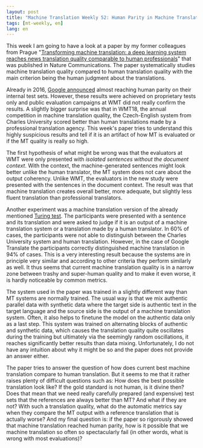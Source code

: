 ```yaml
---
layout: post
title: "Machine Translation Weekly 52: Human Parity in Machine Translation"
tags: [mt-weekly, en]
lang: en
---
```


This week I am going to have a look at a paper by my former colleagues from
Prague "[Transforming machine translation: a deep learning system reaches news
translation quality comparable to human
professionals](https://www.nature.com/articles/s41467-020-18073-9)" that was
published in Nature Communications. The paper systematically studies machine
translation quality compared to human translation quality with the main
criterion being the human judgment about the translations.

Already in 2016, [Google announced](https://arxiv.org/abs/1609.08144) almost
reaching human parity on their internal test sets. However, these results were
achieved on proprietary tests only and public evaluation campaigns at WMT did
not really confirm the results. A slightly bigger surprise was that in WMT18,
the annual competition in machine translation quality, the Czech-English system
from Charles University scored better than human translations made by a
professional translation agency. This week's paper tries to understand this
highly suspicious results and tell if it is an artifact of how MT is evaluated
or if the MT quality is really so high.

The first hypothesis of what might be wrong was that the evaluators at WMT were
only presented with _isolated sentences without the document context_. With the
context, the machine-generated sentences might look better unlike the human
translator, the MT system does not care about the output coherency. Unlike WMT,
the evaluators in the new study were presented with the sentences in the
document context. The result was that machine translation creates overall
better, more adequate, but slightly less fluent translation than professional
translators.

Another experiment was a machine translation version of the already mentioned
[Turing test](https://en.wikipedia.org/wiki/Turing_test). The participants were
presented with a sentence and its translation and were asked to judge if it is
an output of a machine translation system or a translation made by a human
translator. In 60% of cases, the participants were not able to distinguish
between the Charles University system and human translation. However, in the
case of Google Translate the participants correctly distinguished machine
translation in 94% of cases. This is a very interesting result because the
systems are in principle very similar and according to other criteria they
perform similarly as well. It thus seems that current machine translation
quality is in a narrow zone between trashy and super-human quality and to make
it even worse, it is hardly noticeable by common metrics.

The system used in the paper was trained in a slightly different way than MT
systems are normally trained. The usual way is that we mix authentic parallel
data with synthetic data where the target side is authentic text in the target
language and the source side is the output of a machine translation system.
Often, it also helps to finetune the model on the authentic data only as a last
step. This system was trained on alternating blocks of authentic and synthetic
data, which causes the translation quality quite oscillates during the training
but ultimately via the seemingly random oscillations, it reaches significantly
better results than data mixing. Unfortunately, I do not have any intuition
about why it might be so and the paper does not provide an answer either.

The paper tries to answer the question of how does current best machine
translation compare to human translation. But it seems to me that it rather
raises plenty of difficult questions such as: How does the best possible
translation look like? If the gold standard is not human, is it divine then?
Does that mean that we need really carefully prepared (and expensive) test sets
that the references are always better than MT? And what if they are not? With
such a translation quality, what do the automatic metrics say when they compare
the MT output with a reference translation that is actually worse? And my final
question is: if the paper so rigorously showed that machine translation reached
human parity, how is it possible that we machine translation so often so
spectacularly fail (in other words, what is wrong with most evaluations)?
